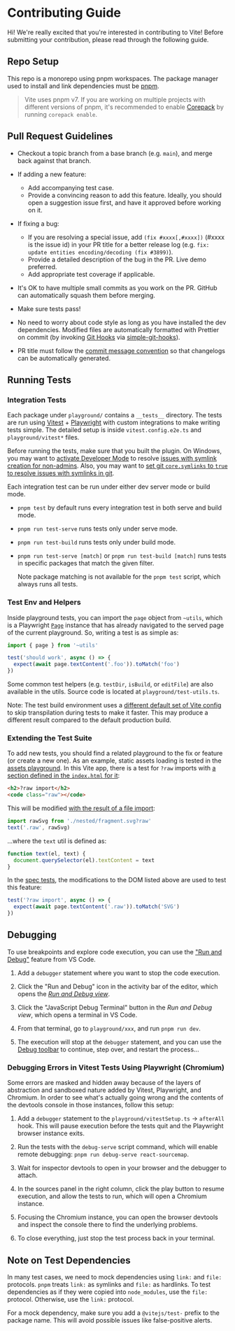 # Contributing Guide

Hi! We're really excited that you're interested in contributing to Vite! Before submitting your contribution, please read through the following guide.

## Repo Setup

This repo is a monorepo using pnpm workspaces. The package manager used to install and link dependencies must be [pnpm](https://pnpm.io/).

> Vite uses pnpm v7. If you are working on multiple projects with different versions of pnpm, it's recommended to enable [Corepack](https://github.com/nodejs/corepack) by running `corepack enable`.

## Pull Request Guidelines

- Checkout a topic branch from a base branch (e.g. `main`), and merge back against that branch.

- If adding a new feature:

  - Add accompanying test case.
  - Provide a convincing reason to add this feature. Ideally, you should open a suggestion issue first, and have it approved before working on it.

- If fixing a bug:

  - If you are resolving a special issue, add `(fix #xxxx[,#xxxx])` (#xxxx is the issue id) in your PR title for a better release log (e.g. `fix: update entities encoding/decoding (fix #3899)`).
  - Provide a detailed description of the bug in the PR. Live demo preferred.
  - Add appropriate test coverage if applicable.

- It's OK to have multiple small commits as you work on the PR. GitHub can automatically squash them before merging.

- Make sure tests pass!

- No need to worry about code style as long as you have installed the dev dependencies. Modified files are automatically formatted with Prettier on commit (by invoking [Git Hooks](https://git-scm.com/docs/githooks) via [simple-git-hooks](https://github.com/toplenboren/simple-git-hooks)).

- PR title must follow the [commit message convention](./.github/commit-convention.md) so that changelogs can be automatically generated.

## Running Tests

### Integration Tests

Each package under `playground/` contains a `__tests__` directory. The tests are run using [Vitest](https://vitest.dev/) + [Playwright](https://playwright.dev/) with custom integrations to make writing tests simple. The detailed setup is inside `vitest.config.e2e.ts` and `playground/vitest*` files.

Before running the tests, make sure that you built the plugin. On Windows, you may want to [activate Developer Mode](https://docs.microsoft.com/en-us/windows/apps/get-started/enable-your-device-for-development) to resolve [issues with symlink creation for non-admins](https://github.com/vitejs/vite/issues/7390). Also, you may want to [set git `core.symlinks` to `true` to resolve issues with symlinks in git](https://github.com/vitejs/vite/issues/5242).

Each integration test can be run under either dev server mode or build mode.

- `pnpm test` by default runs every integration test in both serve and build mode.

- `pnpm run test-serve` runs tests only under serve mode.

- `pnpm run test-build` runs tests only under build mode.

- `pnpm run test-serve [match]` or `pnpm run test-build [match]` runs tests in specific packages that match the given filter.

  Note package matching is not available for the `pnpm test` script, which always runs all tests.

### Test Env and Helpers

Inside playground tests, you can import the `page` object from `~utils`, which is a Playwright [`Page`](https://playwright.dev/docs/api/class-page) instance that has already navigated to the served page of the current playground. So, writing a test is as simple as:

```js
import { page } from '~utils'

test('should work', async () => {
  expect(await page.textContent('.foo')).toMatch('foo')
})
```

Some common test helpers (e.g. `testDir`, `isBuild`, or `editFile`) are also available in the utils. Source code is located at `playground/test-utils.ts`.

Note: The test build environment uses a [different default set of Vite config](https://github.com/vitejs/vite-plugin-react/blob/main/playground/vitestSetup.ts#L102-L122) to skip transpilation during tests to make it faster. This may produce a different result compared to the default production build.

### Extending the Test Suite

To add new tests, you should find a related playground to the fix or feature (or create a new one). As an example, static assets loading is tested in the [assets playground](https://github.com/vitejs/vite/tree/main/playground/assets). In this Vite app, there is a test for `?raw` imports with [a section defined in the `index.html` for it](https://github.com/vitejs/vite/blob/main/playground/assets/index.html#L121):

```html
<h2>?raw import</h2>
<code class="raw"></code>
```

This will be modified [with the result of a file import](https://github.com/vitejs/vite/blob/main/playground/assets/index.html#L151):

```js
import rawSvg from './nested/fragment.svg?raw'
text('.raw', rawSvg)
```

...where the `text` util is defined as:

```js
function text(el, text) {
  document.querySelector(el).textContent = text
}
```

In the [spec tests](https://github.com/vitejs/vite/blob/main/playground/assets/__tests__/assets.spec.ts#L180), the modifications to the DOM listed above are used to test this feature:

```js
test('?raw import', async () => {
  expect(await page.textContent('.raw')).toMatch('SVG')
})
```

## Debugging

To use breakpoints and explore code execution, you can use the ["Run and Debug"](https://code.visualstudio.com/docs/editor/debugging) feature from VS Code.

1. Add a `debugger` statement where you want to stop the code execution.

2. Click the "Run and Debug" icon in the activity bar of the editor, which opens the [_Run and Debug view_](https://code.visualstudio.com/docs/editor/debugging#_run-and-debug-view).

3. Click the "JavaScript Debug Terminal" button in the _Run and Debug view_, which opens a terminal in VS Code.

4. From that terminal, go to `playground/xxx`, and run `pnpm run dev`.

5. The execution will stop at the `debugger` statement, and you can use the [Debug toolbar](https://code.visualstudio.com/docs/editor/debugging#_debug-actions) to continue, step over, and restart the process...

### Debugging Errors in Vitest Tests Using Playwright (Chromium)

Some errors are masked and hidden away because of the layers of abstraction and sandboxed nature added by Vitest, Playwright, and Chromium. In order to see what's actually going wrong and the contents of the devtools console in those instances, follow this setup:

1. Add a `debugger` statement to the `playground/vitestSetup.ts` -> `afterAll` hook. This will pause execution before the tests quit and the Playwright browser instance exits.

2. Run the tests with the `debug-serve` script command, which will enable remote debugging: `pnpm run debug-serve react-sourcemap`.

3. Wait for inspector devtools to open in your browser and the debugger to attach.

4. In the sources panel in the right column, click the play button to resume execution, and allow the tests to run, which will open a Chromium instance.

5. Focusing the Chromium instance, you can open the browser devtools and inspect the console there to find the underlying problems.

6. To close everything, just stop the test process back in your terminal.

## Note on Test Dependencies

In many test cases, we need to mock dependencies using `link:` and `file:` protocols. `pnpm` treats `link:` as symlinks and `file:` as hardlinks. To test dependencies as if they were copied into `node_modules`, use the `file:` protocol. Otherwise, use the `link:` protocol.

For a mock dependency, make sure you add a `@vitejs/test-` prefix to the package name. This will avoid possible issues like false-positive alerts.
